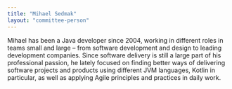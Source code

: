 ```yaml
---
title: "Mihael Sedmak"
layout: "committee-person"
---
```


Mihael has been a Java developer since 2004, working in different roles in teams small and large – from software development and design to leading development companies. Since software delivery is still a large part of his professional passion, he lately focused on finding better ways of delivering software projects and products using different JVM languages, Kotlin in particular, as well as applying Agile principles and practices in daily work.
